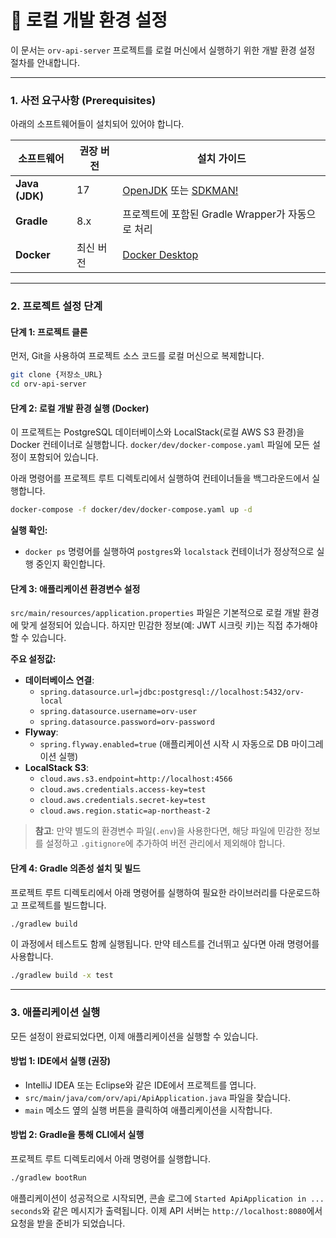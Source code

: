 # 🚀 로컬 개발 환경 설정

이 문서는 `orv-api-server` 프로젝트를 로컬 머신에서 실행하기 위한 개발 환경 설정 절차를 안내합니다.

---

### 1. 사전 요구사항 (Prerequisites)

아래의 소프트웨어들이 설치되어 있어야 합니다.

| 소프트웨어 | 권장 버전 | 설치 가이드 |
|---|---|---|
| **Java (JDK)** | 17 | [OpenJDK](https://jdk.java.net/17/) 또는 [SDKMAN!](https://sdkman.io/) |
| **Gradle** | 8.x | 프로젝트에 포함된 Gradle Wrapper가 자동으로 처리 |
| **Docker** | 최신 버전 | [Docker Desktop](https://www.docker.com/products/docker-desktop/) |

---

### 2. 프로젝트 설정 단계

#### **단계 1: 프로젝트 클론**

먼저, Git을 사용하여 프로젝트 소스 코드를 로컬 머신으로 복제합니다.

```bash
git clone {저장소_URL}
cd orv-api-server
```

#### **단계 2: 로컬 개발 환경 실행 (Docker)**

이 프로젝트는 PostgreSQL 데이터베이스와 LocalStack(로컬 AWS S3 환경)을 Docker 컨테이너로 실행합니다. `docker/dev/docker-compose.yaml` 파일에 모든 설정이 포함되어 있습니다.

아래 명령어를 프로젝트 루트 디렉토리에서 실행하여 컨테이너들을 백그라운드에서 실행합니다.

```bash
docker-compose -f docker/dev/docker-compose.yaml up -d
```

**실행 확인:**
- `docker ps` 명령어를 실행하여 `postgres`와 `localstack` 컨테이너가 정상적으로 실행 중인지 확인합니다.

#### **단계 3: 애플리케이션 환경변수 설정**

`src/main/resources/application.properties` 파일은 기본적으로 로컬 개발 환경에 맞게 설정되어 있습니다. 하지만 민감한 정보(예: JWT 시크릿 키)는 직접 추가해야 할 수 있습니다.

**주요 설정값:**
- **데이터베이스 연결**:
  - `spring.datasource.url=jdbc:postgresql://localhost:5432/orv-local`
  - `spring.datasource.username=orv-user`
  - `spring.datasource.password=orv-password`
- **Flyway**:
  - `spring.flyway.enabled=true` (애플리케이션 시작 시 자동으로 DB 마이그레이션 실행)
- **LocalStack S3**:
  - `cloud.aws.s3.endpoint=http://localhost:4566`
  - `cloud.aws.credentials.access-key=test`
  - `cloud.aws.credentials.secret-key=test`
  - `cloud.aws.region.static=ap-northeast-2`

> **참고**: 만약 별도의 환경변수 파일(`.env`)을 사용한다면, 해당 파일에 민감한 정보를 설정하고 `.gitignore`에 추가하여 버전 관리에서 제외해야 합니다.

#### **단계 4: Gradle 의존성 설치 및 빌드**

프로젝트 루트 디렉토리에서 아래 명령어를 실행하여 필요한 라이브러리를 다운로드하고 프로젝트를 빌드합니다.

```bash
./gradlew build
```

이 과정에서 테스트도 함께 실행됩니다. 만약 테스트를 건너뛰고 싶다면 아래 명령어를 사용합니다.

```bash
./gradlew build -x test
```

---

### 3. 애플리케이션 실행

모든 설정이 완료되었다면, 이제 애플리케이션을 실행할 수 있습니다.

#### **방법 1: IDE에서 실행 (권장)**

- IntelliJ IDEA 또는 Eclipse와 같은 IDE에서 프로젝트를 엽니다.
- `src/main/java/com/orv/api/ApiApplication.java` 파일을 찾습니다.
- `main` 메소드 옆의 실행 버튼을 클릭하여 애플리케이션을 시작합니다.

#### **방법 2: Gradle을 통해 CLI에서 실행**

프로젝트 루트 디렉토리에서 아래 명령어를 실행합니다.

```bash
./gradlew bootRun
```

애플리케이션이 성공적으로 시작되면, 콘솔 로그에 `Started ApiApplication in ... seconds`와 같은 메시지가 출력됩니다. 이제 API 서버는 `http://localhost:8080`에서 요청을 받을 준비가 되었습니다.

